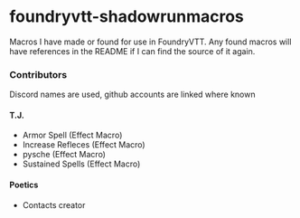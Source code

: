 # foundryvtt-shadowrunmacros
Macros I have made or found for use in FoundryVTT. Any found macros will have references in the README if I can find the source of it again.


### Contributors
Discord names are used, github accounts are linked where known

#### T.J.
- Armor Spell (Effect Macro)
- Increase Refleces (Effect Macro)
- pysche (Effect Macro)
- Sustained Spells (Effect Macro)

#### Poetics
- Contacts creator